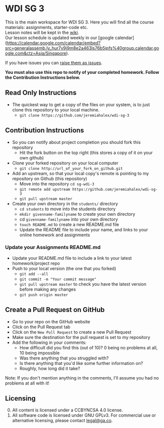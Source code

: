 
# WDI SG 3
This is the main workspace for WDI SG 3. Here you will find all the course materials: assignments, starter-code etc.   
Lesson notes will be kept in the [wiki](https://github.com/jeremiahalex/wdi-sg-3/wiki).   
Our lesson schedule is updated weekly in our [google calendar] (https://calendar.google.com/calendar/embed?src=generalassemb.ly_hur7v9j9m8e2a463ls76b5ipfs%40group.calendar.google.com&ctz=Asia/Singapore).

If you have issues you can [raise them as issues](https://github.com/jeremiahalex/wdi-sg-3/issues).

__You must also use this repo to notify of your completed homework. Follow the Contribution Instructions below.__

## Read Only Instructions
- The quickest way to get a copy of the files on your system, is to just clone this repository to your local machine.
    + `git clone https://github.com/jeremiahalex/wdi-sg-3`

## Contribution Instructions

- So you can notify about project completion you should fork this repository
    + Hit the fork button on the top right (this stores a copy of it on your own github)
- Clone your forked repository on your local computer
    + `git clone http://url_of_your_fork_on_github.git`
- Add an upstream, so that your local copy's remote is pointing to my repository on Github (this repository)
    + Move into the repository `cd sg-wdi-3`
    + `git remote add upstream https://github.com/jeremiahalex/wdi-sg-3`
    + `git pull upstream master`
- Create your own directory in the `students/` directory
    - `cd students` to move into the students directory
    - `mkdir givenname-familyname` to create your own directory
    - cd `givenname-familyname` into your own directory
    - `touch README.md` to create a new README.md file
    - Update the README file to include your name, and links to your online homework and assignments

### Update your Assignments README.md

- Update your README.md file to include a link to your latest homework/project repo
- Push to your local version (the one that you forked)
    + `git add --all`
    + `git commit -m "Your commit message"`
    + `git pull upstream master` to check you have the latest version before making any changes
    + `git push origin master`

## Create a Pull Request on GitHub

- Go to your repo on the GitHub website
- Click on the Pull Request tab
- Click on the `New Pull Request` to create a new Pull Request
- Make sure the destination for the pull request is set to my repository
- Add the following in your comments:
    + How difficult did you find this (out of 10)? 0 being no problems at all, 10 being impossible
    + Was there anything that you struggled with?
    + Is there anything that you'd like some further information on?
    + Roughly, how long did it take?

Note: If you don't mention anything in the comments, I'll assume you had no problems at all with it!

## Licensing
0. All content is licensed under a CC­BY­NC­SA 4.0 license.    
0. All software code is licensed under GNU GPLv3. For commercial use or alternative licensing, please contact legal@ga.co.
